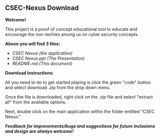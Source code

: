 ## CSEC-Nexus Download

**Welcome!**

This project is a proof of concept educational tool to educate and encourage the non-techies amung us on cyber security concepts.

**Above you will find 3 files:**
 * *CSEC Nexus (the application)*
 * *CSEC Nexus.ppt (The Presentation)*
 * *README.md (This document)*
 
 
**Download Instructions:**

All you need to do to get started playing is click the green "code" button and select download .zip from the drop down menu.

Once the file is downloaded, right click on the .zip file and select "extract all" from the available options.

Next, double click on the main application within the folder entitled "CSEC Nexus."

***Feedback for improvements/bugs and suggestions for future inclusions and design are always welcome!***
